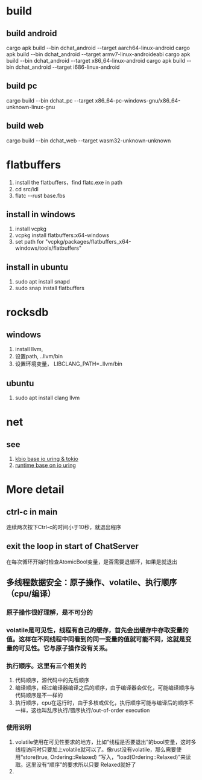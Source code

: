 # build

## build android

cargo apk build --bin dchat_android --target aarch64-linux-android
cargo apk build --bin dchat_android --target armv7-linux-androideabi
cargo apk build --bin dchat_android --target x86_64-linux-android
cargo apk build --bin dchat_android --target i686-linux-android

## build pc

cargo build --bin dchat_pc --target x86_64-pc-windows-gnu/x86_64-unknown-linux-gnu

## build web

cargo build --bin dchat_web --target wasm32-unknown-unknown

# flatbuffers

1. install the flatbuffers，find flatc.exe in path
2. cd src/idl
3. flatc --rust base.fbs

## install in windows

1. install vcpkg
2. vcpkg install flatbuffers:x64-windows
3. set path for "vcpkg/packages/flatbuffers_x64-windows/tools/flatbuffers"

## install in ubuntu

1. sudo apt install snapd
2. sudo snap install flatbuffers

# rocksdb

## windows

1. install llvm,
2. 设置path, ..llvm/bin
3. 设置环境变量， LIBCLANG_PATH=..llvm/bin

## ubuntu

1. sudo apt install clang llvm

# net

## see

1. [kbio base io uring & tokio](https://github.com/KuiBaDB/kbio)
2. [runtime base on io uring](https://github.com/bytedance/monoio)

# More detail

## ctrl-c in main

连续两次按下Ctrl-c的时间小于10秒，就退出程序

## exit the loop in start of ChatServer

在每次循环开始时检查AtomicBool变量，是否需要退循环，如果是就退出

## 多线程数据安全：原子操作、volatile、执行顺序（cpu/编译）

### 原子操作很好理解，是不可分的

### volatile是可见性，线程有自己的缓存，首先会出缓存中存取变量的值。这样在不同线程中同看到的同一变量的值就可能不同，这就是变量的可见性。它与原子操作没有关系。

### 执行顺序。这里有三个相关的

1. 代码顺序，源代码中的先后顺序
2. 编译顺序，经过编译器编译之后的顺序，由于编译器会优化，可能编译顺序与代码顺序是不一样的
3. 执行顺序，cpu在运行时，由于多核或优化，执行顺序可能与编译后的顺序不一样，这也叫乱序执行/错序执行/out-of-order execution

### 使用说明

1. volatile使用在可见性要求的地方，比如“线程是否要退出”的bool变量，这时多线程访问时只要加上volatile就可以了。像rust没有volatile，那么需要使用“store(true, Ordering::Relaxed)
   ”写入，“load(Ordering::Relaxed)”来读取。这里没有“顺序”的要求所以只要 Relaxed就好了
2. 

